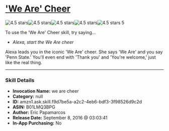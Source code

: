 # ['We Are' Cheer](http://alexa.amazon.com/#skills/amzn1.ask.skill.f9d7be5a-a2c2-4eb6-bdf3-3f98526d9c2d)
![4.5 stars](../../images/ic_star_black_18dp_1x.png)![4.5 stars](../../images/ic_star_black_18dp_1x.png)![4.5 stars](../../images/ic_star_black_18dp_1x.png)![4.5 stars](../../images/ic_star_black_18dp_1x.png)![4.5 stars](../../images/ic_star_half_black_18dp_1x.png) 5

To use the 'We Are' Cheer skill, try saying...

* *Alexa, start the We Are cheer*

Alexa leads you in the iconic 'We Are' cheer. She says 'We Are' and you say 'Penn State.' You'll even end with 'Thank you' and 'You're welcome,' just like the real thing.

***

### Skill Details

* **Invocation Name:** we are cheer
* **Category:** null
* **ID:** amzn1.ask.skill.f9d7be5a-a2c2-4eb6-bdf3-3f98526d9c2d
* **ASIN:** B01LMQ3BPG
* **Author:** Eric Papamarcos
* **Release Date:** September 8, 2016 @ 03:03:41
* **In-App Purchasing:** No
